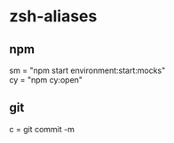 # zsh-aliases

## npm
sm = "npm start environment:start:mocks"  
cy = "npm cy:open"  

## git
c = git commit -m  
